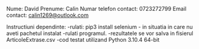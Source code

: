 Nume: David
Prenume: Calin
Numar telefon contact: 0723272799
Email contact: calin1269@outlook.com

Instructiuni dependinte:
-rulati: pip3 install selenium    - in situatia in care nu aveti pachetul instalat
-rulati programul.
-rezultatele se vor salva in fisierul ArticoleExtrase.csv
-cod testat utilizand Python 3.10.4 64-bit
